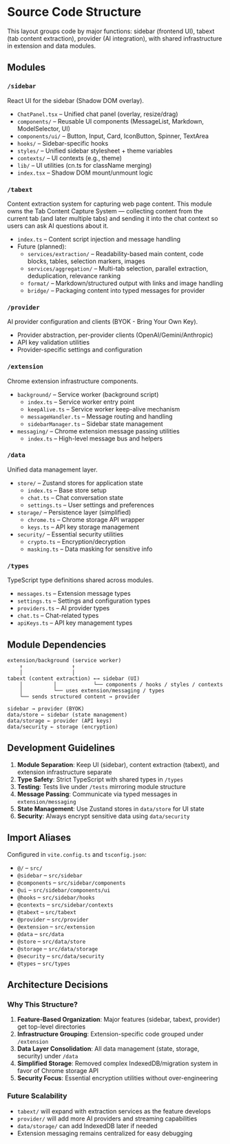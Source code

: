 # Source Code Structure

This layout groups code by major functions: sidebar (frontend UI), tabext (tab content extraction), provider (AI integration), with shared infrastructure in extension and data modules.

## Modules

### `/sidebar`

React UI for the sidebar (Shadow DOM overlay).

- `ChatPanel.tsx` – Unified chat panel (overlay, resize/drag)
- `components/` – Reusable UI components (MessageList, Markdown, ModelSelector, UI)
- `components/ui/` – Button, Input, Card, IconButton, Spinner, TextArea
- `hooks/` – Sidebar-specific hooks
- `styles/` – Unified sidebar stylesheet + theme variables
- `contexts/` – UI contexts (e.g., theme)
- `lib/` – UI utilities (cn.ts for className merging)
- `index.tsx` – Shadow DOM mount/unmount logic

### `/tabext`

Content extraction system for capturing web page content. This module owns the Tab Content Capture System — collecting content from the current tab (and later multiple tabs) and sending it into the chat context so users can ask AI questions about it.

- `index.ts` – Content script injection and message handling
- Future (planned):
  - `services/extraction/` – Readability-based main content, code blocks, tables, selection markers, images
  - `services/aggregation/` – Multi-tab selection, parallel extraction, deduplication, relevance ranking
  - `format/` – Markdown/structured output with links and image handling
  - `bridge/` – Packaging content into typed messages for provider

### `/provider`

AI provider configuration and clients (BYOK - Bring Your Own Key).

- Provider abstraction, per-provider clients (OpenAI/Gemini/Anthropic)
- API key validation utilities
- Provider-specific settings and configuration

### `/extension`

Chrome extension infrastructure components.

- `background/` – Service worker (background script)
  - `index.ts` – Service worker entry point
  - `keepAlive.ts` – Service worker keep-alive mechanism
  - `messageHandler.ts` – Message routing and handling
  - `sidebarManager.ts` – Sidebar state management
- `messaging/` – Chrome extension message passing utilities
  - `index.ts` – High-level message bus and helpers

### `/data`

Unified data management layer.

- `store/` – Zustand stores for application state
  - `index.ts` – Base store setup
  - `chat.ts` – Chat conversation state
  - `settings.ts` – User settings and preferences
- `storage/` – Persistence layer (simplified)
  - `chrome.ts` – Chrome storage API wrapper
  - `keys.ts` – API key storage management
- `security/` – Essential security utilities
  - `crypto.ts` – Encryption/decryption
  - `masking.ts` – Data masking for sensitive info

### `/types`

TypeScript type definitions shared across modules.

- `messages.ts` – Extension message types
- `settings.ts` – Settings and configuration types
- `providers.ts` – AI provider types
- `chat.ts` – Chat-related types
- `apiKeys.ts` – API key management types

## Module Dependencies

```
extension/background (service worker)
    ↑                ↑
    │                │
tabext (content extraction) ←→ sidebar (UI)
    │          │            └── components / hooks / styles / contexts
    │          └── uses extension/messaging / types
    └── sends structured content → provider

sidebar → provider (BYOK)
data/store ← sidebar (state management)
data/storage ← provider (API keys)
data/security ← storage (encryption)
```

## Development Guidelines

1. **Module Separation**: Keep UI (sidebar), content extraction (tabext), and extension infrastructure separate
2. **Type Safety**: Strict TypeScript with shared types in `/types`
3. **Testing**: Tests live under `/tests` mirroring module structure
4. **Message Passing**: Communicate via typed messages in `extension/messaging`
5. **State Management**: Use Zustand stores in `data/store` for UI state
6. **Security**: Always encrypt sensitive data using `data/security`

## Import Aliases

Configured in `vite.config.ts` and `tsconfig.json`:

- `@/` – `src/`
- `@sidebar` – `src/sidebar`
- `@components` – `src/sidebar/components`
- `@ui` – `src/sidebar/components/ui`
- `@hooks` – `src/sidebar/hooks`
- `@contexts` – `src/sidebar/contexts`
- `@tabext` – `src/tabext`
- `@provider` – `src/provider`
- `@extension` – `src/extension`
- `@data` – `src/data`
- `@store` – `src/data/store`
- `@storage` – `src/data/storage`
- `@security` – `src/data/security`
- `@types` – `src/types`

## Architecture Decisions

### Why This Structure?

1. **Feature-Based Organization**: Major features (sidebar, tabext, provider) get top-level directories
2. **Infrastructure Grouping**: Extension-specific code grouped under `/extension`
3. **Data Layer Consolidation**: All data management (state, storage, security) under `/data`
4. **Simplified Storage**: Removed complex IndexedDB/migration system in favor of Chrome storage API
5. **Security Focus**: Essential encryption utilities without over-engineering

### Future Scalability

- `tabext/` will expand with extraction services as the feature develops
- `provider/` will add more AI providers and streaming capabilities
- `data/storage/` can add IndexedDB later if needed
- Extension messaging remains centralized for easy debugging
